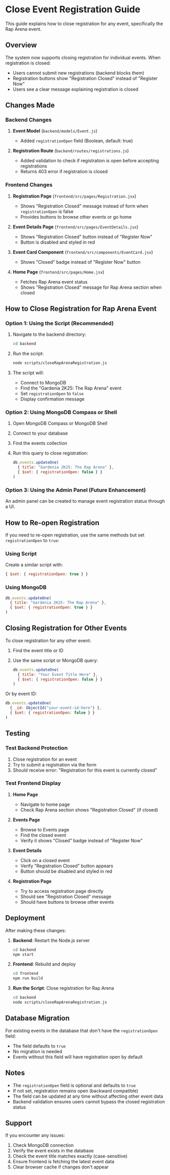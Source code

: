 # Close Event Registration Guide

This guide explains how to close registration for any event, specifically the Rap Arena event.

## Overview

The system now supports closing registration for individual events. When registration is closed:
- Users cannot submit new registrations (backend blocks them)
- Registration buttons show "Registration Closed" instead of "Register Now"
- Users see a clear message explaining registration is closed

## Changes Made

### Backend Changes

1. **Event Model** (`backend/models/Event.js`)
   - Added `registrationOpen` field (Boolean, default: true)

2. **Registration Route** (`backend/routes/registrations.js`)
   - Added validation to check if registration is open before accepting registrations
   - Returns 403 error if registration is closed

### Frontend Changes

1. **Registration Page** (`frontend/src/pages/Registration.jsx`)
   - Shows "Registration Closed" message instead of form when `registrationOpen` is false
   - Provides buttons to browse other events or go home

2. **Event Details Page** (`frontend/src/pages/EventDetails.jsx`)
   - Shows "Registration Closed" button instead of "Register Now"
   - Button is disabled and styled in red

3. **Event Card Component** (`frontend/src/components/EventCard.jsx`)
   - Shows "Closed" badge instead of "Register Now" button

4. **Home Page** (`frontend/src/pages/Home.jsx`)
   - Fetches Rap Arena event status
   - Shows "Registration Closed" message for Rap Arena section when closed

## How to Close Registration for Rap Arena Event

### Option 1: Using the Script (Recommended)

1. Navigate to the backend directory:
   ```bash
   cd backend
   ```

2. Run the script:
   ```bash
   node scripts/closeRapArenaRegistration.js
   ```

3. The script will:
   - Connect to MongoDB
   - Find the "Gardenia 2K25: The Rap Arena" event
   - Set `registrationOpen` to `false`
   - Display confirmation message

### Option 2: Using MongoDB Compass or Shell

1. Open MongoDB Compass or MongoDB Shell

2. Connect to your database

3. Find the events collection

4. Run this query to close registration:
   ```javascript
   db.events.updateOne(
     { title: "Gardenia 2K25: The Rap Arena" },
     { $set: { registrationOpen: false } }
   )
   ```

### Option 3: Using the Admin Panel (Future Enhancement)

An admin panel can be created to manage event registration status through a UI.

## How to Re-open Registration

If you need to re-open registration, use the same methods but set `registrationOpen` to `true`:

### Using Script
Create a similar script with:
```javascript
{ $set: { registrationOpen: true } }
```

### Using MongoDB
```javascript
db.events.updateOne(
  { title: "Gardenia 2K25: The Rap Arena" },
  { $set: { registrationOpen: true } }
)
```

## Closing Registration for Other Events

To close registration for any other event:

1. Find the event title or ID

2. Use the same script or MongoDB query:
   ```javascript
   db.events.updateOne(
     { title: "Your Event Title Here" },
     { $set: { registrationOpen: false } }
   )
   ```

Or by event ID:
   ```javascript
   db.events.updateOne(
     { _id: ObjectId("your-event-id-here") },
     { $set: { registrationOpen: false } }
   )
   ```

## Testing

### Test Backend Protection

1. Close registration for an event
2. Try to submit a registration via the form
3. Should receive error: "Registration for this event is currently closed"

### Test Frontend Display

1. **Home Page**
   - Navigate to home page
   - Check Rap Arena section shows "Registration Closed" (if closed)

2. **Events Page**
   - Browse to Events page
   - Find the closed event
   - Verify it shows "Closed" badge instead of "Register Now"

3. **Event Details**
   - Click on a closed event
   - Verify "Registration Closed" button appears
   - Button should be disabled and styled in red

4. **Registration Page**
   - Try to access registration page directly
   - Should see "Registration Closed" message
   - Should have buttons to browse other events

## Deployment

After making these changes:

1. **Backend**: Restart the Node.js server
   ```bash
   cd backend
   npm start
   ```

2. **Frontend**: Rebuild and deploy
   ```bash
   cd frontend
   npm run build
   ```

3. **Run the Script**: Close registration for Rap Arena
   ```bash
   cd backend
   node scripts/closeRapArenaRegistration.js
   ```

## Database Migration

For existing events in the database that don't have the `registrationOpen` field:
- The field defaults to `true`
- No migration is needed
- Events without this field will have registration open by default

## Notes

- The `registrationOpen` field is optional and defaults to `true`
- If not set, registration remains open (backward compatible)
- The field can be updated at any time without affecting other event data
- Backend validation ensures users cannot bypass the closed registration status

## Support

If you encounter any issues:
1. Check MongoDB connection
2. Verify the event exists in the database
3. Check the event title matches exactly (case-sensitive)
4. Ensure frontend is fetching the latest event data
5. Clear browser cache if changes don't appear







